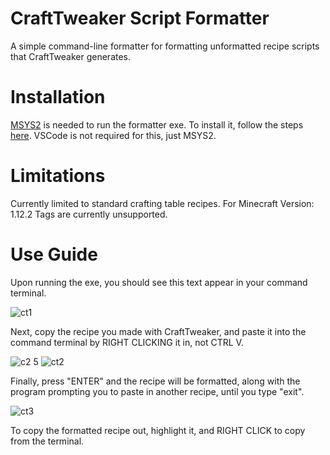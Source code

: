 # CraftTweaker Script Formatter

A simple command-line formatter for formatting unformatted recipe scripts that CraftTweaker generates.

# Installation

[MSYS2](https://www.msys2.org/) is needed to run the formatter exe. To install it, follow the steps [here](https://code.visualstudio.com/docs/cpp/config-mingw).
VSCode is not required for this, just MSYS2.

# Limitations
Currently limited to standard crafting table recipes.
For Minecraft Version: 1.12.2
Tags are currently unsupported.

# Use Guide

Upon running the exe, you should see this text appear in your command terminal.

![ct1](https://github.com/ekona03/MC-Formatter/assets/76677529/3f714b4e-96f4-47bb-b2b7-8127c37c0c02)

Next, copy the recipe you made with CraftTweaker, and paste it into the command terminal by RIGHT CLICKING it in, not CTRL V.

![c2 5](https://github.com/ekona03/MC-Formatter/assets/76677529/b3754e52-39e0-4429-ad22-cde9de713e66)
![ct2](https://github.com/ekona03/MC-Formatter/assets/76677529/c9ead4bd-6965-405b-8054-5971bd934c5d)


Finally, press "ENTER" and the recipe will be formatted, along with the program prompting you to paste in another recipe, until you type "exit".

![ct3](https://github.com/ekona03/MC-Formatter/assets/76677529/d241a380-d292-49bc-a6c1-254f45befcd6)

To copy the formatted recipe out, highlight it, and RIGHT CLICK to copy from the terminal.
